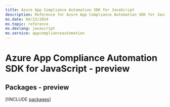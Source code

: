 ```yaml
---
title: Azure App Compliance Automation SDK for JavaScript
description: Reference for Azure App Compliance Automation SDK for JavaScript
ms.date: 04/23/2024
ms.topic: reference
ms.devlang: javascript
ms.service: appcomplianceautomation
---
```

# Azure App Compliance Automation SDK for JavaScript - preview
## Packages - preview
[!INCLUDE [packages](app-compliance-automation-index.md)]